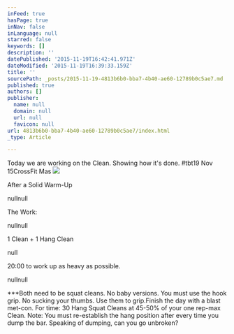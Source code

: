 ```yaml
---
inFeed: true
hasPage: true
inNav: false
inLanguage: null
starred: false
keywords: []
description: ''
datePublished: '2015-11-19T16:42:41.971Z'
dateModified: '2015-11-19T16:39:33.159Z'
title: ''
sourcePath: _posts/2015-11-19-4813b6b0-bba7-4b40-ae60-12789b0c5ae7.md
published: true
authors: []
publisher:
  name: null
  domain: null
  url: null
  favicon: null
url: 4813b6b0-bba7-4b40-ae60-12789b0c5ae7/index.html
_type: Article

---
```

Today we are working on the Clean.  Showing how it's done.  \#tbt19 Nov 15CrossFit Mas
![](https://the-grid-user-content.s3-us-west-2.amazonaws.com/a9f98432-678c-4bc8-bc58-9da662b5a3cb.jpg)

After a Solid Warm-Up

nullnull

The Work:

nullnull

1 Clean + 1 Hang Clean

null

20:00 to work up as heavy as possible.

nullnull

\*\*\*Both need to be squat cleans.  No baby versions.  You must use the hook grip.  No sucking your thumbs.  Use them to grip.Finish the day with a blast met-con.  For time:  30 Hang Squat Cleans at 45-50% of your one rep-max Clean. Note:  You must re-establish the hang position after every time you dump the bar.  Speaking of dumping, can you go unbroken?
